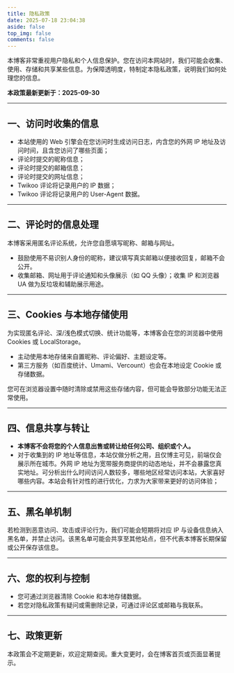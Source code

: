 ```yaml
---
title: 隐私政策
date: 2025-07-18 23:04:38
aside: false
top_img: false
comments: false
---
```


本博客非常重视用户隐私和个人信息保护。您在访问本网站时，我们可能会收集、使用、存储和共享某些信息。为保障透明度，特制定本隐私政策，说明我们如何处理您的信息。

**本政策最新更新于：2025-09-30** 

---

## 一、访问时收集的信息

- 本站使用的 Web 引擎会在您访问时生成访问日志，内含您的外网 IP 地址及访问时间，且含您访问了哪些页面；
- 评论时提交的昵称信息；
- 评论时提交的邮箱信息；
- 评论时提交的网址信息；
- Twikoo 评论将记录用户的 IP 数据；
- Twikoo 评论将记录用户的 User-Agent 数据。

---

## 二、评论时的信息处理

本博客采用匿名评论系统，允许您自愿填写昵称、邮箱与网址。

- 鼓励使用不易识别人身份的昵称，建议填写真实邮箱以便接收回复，邮箱不会公开。  
- 收集邮箱、网址用于评论通知和头像展示（如 QQ 头像）；收集 IP 和浏览器 UA 做为反垃圾和辅助展示用途。

---

## 三、Cookies 与本地存储使用

为实现匿名评论、深/浅色模式切换、统计功能等，本博客会在您的浏览器中使用 Cookies 或 LocalStorage。

- 主动使用本地存储来自置昵称、评论偏好、主题设定等。  
- 第三方服务（如百度统计、Umami、Vercount）也会在本地设定 Cookie 或存储数据。

您可在浏览器设置中随时清除或禁用这些存储内容，但可能会导致部分功能无法正常使用。

---

## 四、信息共享与转让

- **本博客不会将您的个人信息出售或转让给任何公司、组织或个人。**
- 对于收集到的 IP 地址等信息，本站仅做分析之用，且仅博主可见，前端仅会展示所在城市。外网 IP 地址为宽带服务商提供的动态地址，并不会暴露您真实地址。可分析出什么时间访问人数较多，哪些地区经常访问本站，大家喜好哪些内容。本站会有针对性的进行优化，力求为大家带来更好的访问体验；

---

## 五、黑名单机制

若检测到恶意访问、攻击或评论行为，我们可能会短期将对应 IP 与设备信息纳入黑名单，并禁止访问。该黑名单可能会共享至其他站点，但不代表本博客长期保留或公开保存该信息。

---

## 六、您的权利与控制

- 您可通过浏览器清除 Cookie 和本地存储数据。  
- 若您对隐私政策有疑问或需删除记录，可通过评论区或邮箱与我联系。

---

## 七、政策更新

本政策会不定期更新，欢迎定期查阅。重大变更时，会在博客首页或页面显著提示。